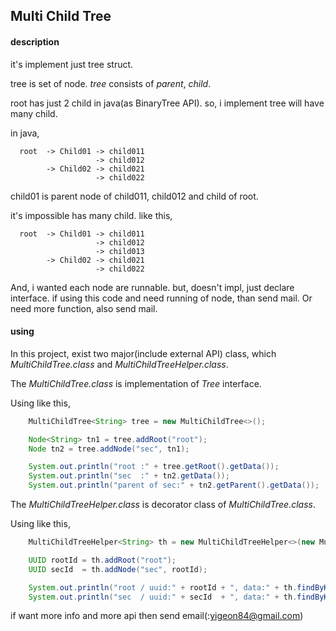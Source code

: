 ## **Multi Child Tree**

#### description

it's implement just tree struct.

tree is set of node.  *tree* consists of *parent*, *child*.

root has just 2 child in java(as BinaryTree API).  so, i implement tree will have many child.

in java,
~~~
  root  -> Child01 -> child011
                   -> child012
        -> Child02 -> child021
                   -> child022
~~~

child01 is parent node of child011, child012 and child of root.

it's impossible has many child. like this,

~~~
  root  -> Child01 -> child011
                   -> child012
                   -> child013
        -> Child02 -> child021
                   -> child022
~~~

And, i wanted each node are runnable.  but, doesn't impl, just declare interface.
if using this code and need running of node, than send mail. Or need more function, also send mail.

#### using

In this project, exist two major(include external API) class, which *MultiChildTree.class* and *MultiChildTreeHelper.class*.

The *MultiChildTree.class* is implementation of *Tree* interface.

Using like this,
```java
    MultiChildTree<String> tree = new MultiChildTree<>();

    Node<String> tn1 = tree.addRoot("root");
    Node tn2 = tree.addNode("sec", tn1);

    System.out.println("root :" + tree.getRoot().getData());
    System.out.println("sec  :" + tn2.getData());
    System.out.println("parent of sec:" + tn2.getParent().getData());
```

The *MultiChildTreeHelper.class* is decorator class of *MultiChildTree.class*.

Using like this,
```java
    MultiChildTreeHelper<String> th = new MultiChildTreeHelper<>(new MultiChildTree<>());

    UUID rootId = th.addRoot("root");
    UUID secId  = th.addNode("sec", rootId);

    System.out.println("root / uuid:" + rootId + ", data:" + th.findByKey(rootId).getData());
    System.out.println("sec  / uuid:" + secId  + ", data:" + th.findByKey(secId).getData());
```


if want more info and more api then send email(:yigeon84@gmail.com)























